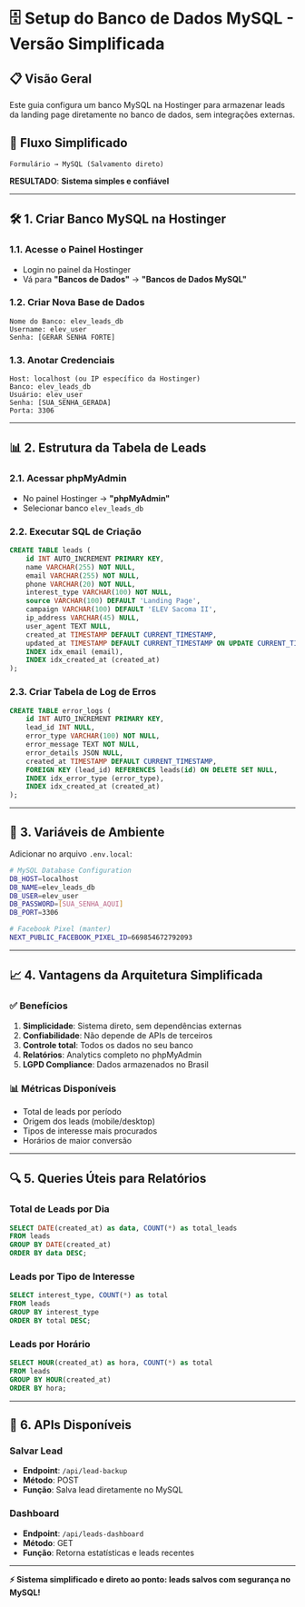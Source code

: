 # 🗄️ **Setup do Banco de Dados MySQL - Versão Simplificada**

## 📋 **Visão Geral**
Este guia configura um banco MySQL na Hostinger para armazenar leads da landing page diretamente no banco de dados, sem integrações externas.

## 🎯 **Fluxo Simplificado**
```
Formulário → MySQL (Salvamento direto)
```

**RESULTADO**: **Sistema simples e confiável**

---

## 🛠️ **1. Criar Banco MySQL na Hostinger**

### **1.1. Acesse o Painel Hostinger**
- Login no painel da Hostinger
- Vá para **"Bancos de Dados"** → **"Bancos de Dados MySQL"**

### **1.2. Criar Nova Base de Dados**
```
Nome do Banco: elev_leads_db
Username: elev_user
Senha: [GERAR SENHA FORTE]
```

### **1.3. Anotar Credenciais**
```
Host: localhost (ou IP específico da Hostinger)
Banco: elev_leads_db
Usuário: elev_user
Senha: [SUA_SENHA_GERADA]
Porta: 3306
```

---

## 📊 **2. Estrutura da Tabela de Leads**

### **2.1. Acessar phpMyAdmin**
- No painel Hostinger → **"phpMyAdmin"**
- Selecionar banco `elev_leads_db`

### **2.2. Executar SQL de Criação**
```sql
CREATE TABLE leads (
    id INT AUTO_INCREMENT PRIMARY KEY,
    name VARCHAR(255) NOT NULL,
    email VARCHAR(255) NOT NULL,
    phone VARCHAR(20) NOT NULL,
    interest_type VARCHAR(100) NOT NULL,
    source VARCHAR(100) DEFAULT 'Landing Page',
    campaign VARCHAR(100) DEFAULT 'ELEV Sacoma II',
    ip_address VARCHAR(45) NULL,
    user_agent TEXT NULL,
    created_at TIMESTAMP DEFAULT CURRENT_TIMESTAMP,
    updated_at TIMESTAMP DEFAULT CURRENT_TIMESTAMP ON UPDATE CURRENT_TIMESTAMP,
    INDEX idx_email (email),
    INDEX idx_created_at (created_at)
);
```

### **2.3. Criar Tabela de Log de Erros**
```sql
CREATE TABLE error_logs (
    id INT AUTO_INCREMENT PRIMARY KEY,
    lead_id INT NULL,
    error_type VARCHAR(100) NOT NULL,
    error_message TEXT NOT NULL,
    error_details JSON NULL,
    created_at TIMESTAMP DEFAULT CURRENT_TIMESTAMP,
    FOREIGN KEY (lead_id) REFERENCES leads(id) ON DELETE SET NULL,
    INDEX idx_error_type (error_type),
    INDEX idx_created_at (created_at)
);
```

---

## 🔐 **3. Variáveis de Ambiente**

Adicionar no arquivo `.env.local`:
```bash
# MySQL Database Configuration
DB_HOST=localhost
DB_NAME=elev_leads_db
DB_USER=elev_user
DB_PASSWORD=[SUA_SENHA_AQUI]
DB_PORT=3306

# Facebook Pixel (manter)
NEXT_PUBLIC_FACEBOOK_PIXEL_ID=669854672792093
```

---

## 📈 **4. Vantagens da Arquitetura Simplificada**

### **✅ Benefícios**
1. **Simplicidade**: Sistema direto, sem dependências externas
2. **Confiabilidade**: Não depende de APIs de terceiros
3. **Controle total**: Todos os dados no seu banco
4. **Relatórios**: Analytics completo no phpMyAdmin
5. **LGPD Compliance**: Dados armazenados no Brasil

### **📊 Métricas Disponíveis**
- Total de leads por período
- Origem dos leads (mobile/desktop)
- Tipos de interesse mais procurados
- Horários de maior conversão

---

## 🔍 **5. Queries Úteis para Relatórios**

### **Total de Leads por Dia**
```sql
SELECT DATE(created_at) as data, COUNT(*) as total_leads
FROM leads 
GROUP BY DATE(created_at) 
ORDER BY data DESC;
```

### **Leads por Tipo de Interesse**
```sql
SELECT interest_type, COUNT(*) as total
FROM leads 
GROUP BY interest_type 
ORDER BY total DESC;
```

### **Leads por Horário**
```sql
SELECT HOUR(created_at) as hora, COUNT(*) as total
FROM leads 
GROUP BY HOUR(created_at) 
ORDER BY hora;
```

---

## 🚀 **6. APIs Disponíveis**

### **Salvar Lead**
- **Endpoint**: `/api/lead-backup`
- **Método**: POST
- **Função**: Salva lead diretamente no MySQL

### **Dashboard**
- **Endpoint**: `/api/leads-dashboard`
- **Método**: GET
- **Função**: Retorna estatísticas e leads recentes

---

**⚡ Sistema simplificado e direto ao ponto: leads salvos com segurança no MySQL!**
